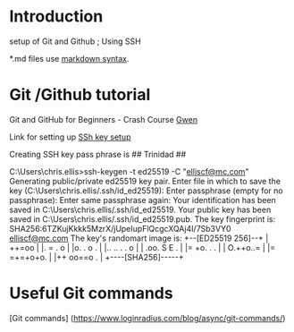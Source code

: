 # Introduction

setup of Git and Github ; Using SSH

*.md files use [markdown syntax](https://www.markdownguide.org/basic-syntax/).

# Git /Github tutorial

Git and GitHub for Beginners - Crash Course [Gwen](https://www.youtube.com/watch?v=RGOj5yH7evk)


Link for setting up [SSh key setup](https://docs.github.com/en/authentication/connecting-to-github-with-ssh/adding-a-new-ssh-key-to-your-github-account)

Creating SSH key pass phrase is ## Trinidad ##


C:\Users\chris.ellis>ssh-keygen -t ed25519 -C "elliscf@mc.com"
Generating public/private ed25519 key pair.
Enter file in which to save the key (C:\Users\chris.ellis/.ssh/id_ed25519):
Enter passphrase (empty for no passphrase):
Enter same passphrase again:
Your identification has been saved in C:\Users\chris.ellis/.ssh/id_ed25519.
Your public key has been saved in C:\Users\chris.ellis/.ssh/id_ed25519.pub.
The key fingerprint is:
SHA256:6TZKujKkkk5MzrX/jUpeIupFlQcgcXQAj4I/7Sb3VY0 elliscf@mc.com
The key's randomart image is:
+--[ED25519 256]--+
| ++=oo           |
|. = . o          |
|o. . o .         |
|.. .. .  . o     |
| .oo.   S E .    |
|= +o.  . .       |
| O.++o..=        |
|= =+=+o+o.       |
|++ oo==o .       |
+----[SHA256]-----+

# Useful Git commands

[Git commands] (https://www.loginradius.com/blog/async/git-commands/)

